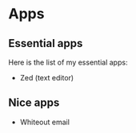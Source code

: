 Apps
====

Essential apps
--------------

Here is the list of my essential apps:

- Zed (text editor)


Nice apps
---------

- Whiteout email





